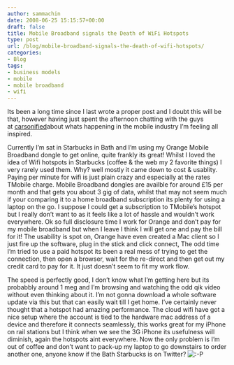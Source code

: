 ```yaml
---
author: sammachin
date: 2008-06-25 15:15:57+00:00
draft: false
title: Mobile Broadband signals the Death of WiFi Hotspots
type: post
url: /blog/mobile-broadband-signals-the-death-of-wifi-hotspots/
categories:
- Blog
tags:
- business models
- mobile
- mobile broadband
- wifi
---
```


Its been a long time since I last wrote a proper post and I doubt this will be that, however having just spent the afternoon chatting with the guys at [carsonified](http://carsonified.com/)about whats happening in the mobile industry I’m feeling all inspired.

Currently I’m sat in Starbucks in Bath and I’m using my Orange Mobile Broadband dongle to get online, quite frankly its great! Whilst I loved the idea of Wifi hotspots in Starbucks (coffee & the web my 2 favorite things) I very rarely used them. Why? well mostly it came down to cost & usablity. Paying per minute for wifi is just plain crazy and especially at the rates TMobile charge. Mobile Broadband dongles are availble for around £15 per month and that gets you about 3 gig of data, whilst that may not seem much if your comparing it to a home broadband subscription its plenty for using a laptop on the go. I suppose I could get a subscription to TMobile’s hotspot but I really don’t want to as it feels like a lot of hassle and wouldn’t work everywhere.
Ok so full disclosure time I work for Orange and don’t pay for my mobile broadband but when I leave I think I will get one and pay the bill for it!
The usability is spot on, Orange have even created a Mac client so I just fire up the software, plug in the stick and click connect, The odd time I’m tried to use a paid hotspot its been a real mess of trying to get the connection, then open a browser, wait for the re-direct and then get out my credit card to pay for it. It just doesn’t seem to fit my work flow.

The speed is perfectly good, I don’t know what I’m getting here but its probabbly around 1 meg and I’m browsing and watching the odd qik video without even thinking about it. I’m not gonna download a whole software update via this but that can easily wait till I get home. I’ve certainly never thought that a hotspot had amazing performance.
The cloud wifi have got a nice setup where the account is tied to the hardware mac address of a device and therefore it connects seamlessly, this works great for my iPhone on rail stations but I think when we see the 3G iPhone its usefulness will diminish, again the hotspots aint everywhere.
Now the only problem is I’m out of coffee and don’t want to pack-up my laptop to go downstairs to order another one, anyone know if the Bath Starbucks is on Twitter? ![:-P](http://www.geektech.co.uk/blog/wordpress/wp-includes/images/smilies/icon_razz.gif)

